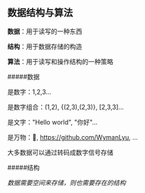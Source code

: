 ## 数据结构与算法
</p>

**数据**：用于读写的一种东西

**结构**：用于数据存储的构造

**算法**：用于读写和操作结构的一种策略

#####数据

是数字：1,2,3...

是数字组合：(1,2), {(2,3),(2,3)}, [2,3,3]...

是文字："Hello world", "你好"...

是万物：🎵, <https://github.com/WymanLyu>, ...

大多数据可以通过转码成数字信号存储

#####结构

_数据需要空间来存储，则也需要存在的结构_


